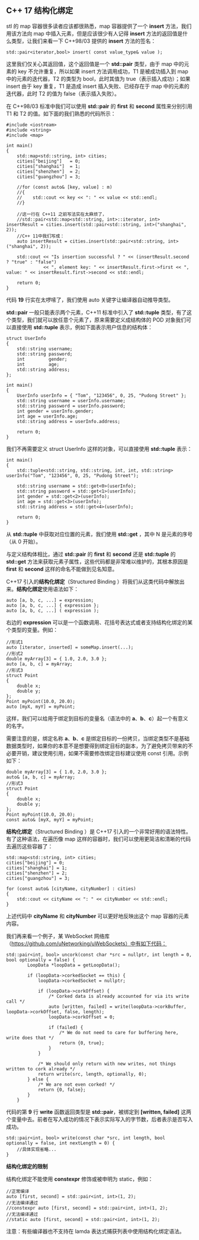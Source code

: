 ## C++ 17 结构化绑定

stl 的 map 容器很多读者应该都很熟悉，map 容器提供了一个 **insert** 方法，我们用该方法向 map 中插入元素，但是应该很少有人记得 **insert** 方法的返回值是什么类型，让我们来看一下 C++98/03 提供的 **insert** 方法的签名：

```
std::pair<iterator,bool> insert( const value_type& value );
```

这里我们仅关心其返回值，这个返回值是一个 **std::pair** 类型，由于 map 中的元素的 key 不允许重复，所以如果 insert 方法调用成功，T1 是被成功插入到 map 中的元素的迭代器，T2 的类型为 bool，此时其值为 true（表示插入成功）；如果 insert 由于 key 重复，T1 是造成 insert 插入失败、已经存在于 map 中的元素的迭代器，此时 T2 的值为 false（表示插入失败）。

在 C++98/03 标准中我们可以使用 **std::pair** 的 **first** 和 **second** 属性来分别引用 T1 和 T2 的值。如下面的我们熟悉的代码所示：

```
#include <iostream>
#include <string>
#include <map>

int main()
{
    std::map<std::string, int> cities;
    cities["beijing"]   = 0;
    cities["shanghai"]  = 1;
    cities["shenzhen"]  = 2;
    cities["guangzhou"] = 3;

    //for (const auto& [key, value] : m)
    //{
    //    std::cout << key << ": " << value << std::endl;
    //}

    //这一行在 C++11 之前写法实在太麻烦了，
    //std::pair<std::map<std::string, int>::iterator, int> insertResult = cities.insert(std::pair<std::string, int>("shanghai", 2));
    //C++ 11中我们写成：
    auto insertResult = cities.insert(std::pair<std::string, int>("shanghai", 2));

    std::cout << "Is insertion successful ? " << (insertResult.second ? "true" : "false") 
              << ", element key: " << insertResult.first->first << ", value: " << insertResult.first->second << std::endl;

    return 0;
}
```

代码 **19** 行实在太啰嗦了，我们使用 auto 关键字让编译器自动推导类型。

**std::pair** 一般只能表示两个元素，C++11 标准中引入了 **std::tuple** 类型，有了这个类型，我们就可以放任意个元素了，原来需要定义成结构体的 POD 对象我们可以直接使用 **std::tuple** 表示，例如下面表示用户信息的结构体：

```
struct UserInfo
{
    std::string username;
    std::string password;
    int         gender;
    int         age;
    std::string address;
};

int main()
{
    UserInfo userInfo = { "Tom", "123456", 0, 25, "Pudong Street" };
    std::string username = userInfo.username;
    std::string password = userInfo.password;
    int gender = userInfo.gender;
    int age = userInfo.age;
    std::string address = userInfo.address;

    return 0;
}
```

我们不再需要定义 struct UserInfo 这样的对象，可以直接使用 **std::tuple** 表示：

```
int main()
{    
    std::tuple<std::string, std::string, int, int, std::string> userInfo("Tom", "123456", 0, 25, "Pudong Street");

    std::string username = std::get<0>(userInfo);
    std::string password = std::get<1>(userInfo);
    int gender = std::get<2>(userInfo);
    int age = std::get<3>(userInfo);
    std::string address = std::get<4>(userInfo);

    return 0;
}
```

从 **std::tuple** 中获取对应位置的元素，我们使用 **std::get** ，其中 N 是元素的序号（从 0 开始）。

与定义结构体相比，通过 **std::pair** 的 **first** 和 **second** 还是 **std::tuple** 的 **std::get** 方法来获取元素子属性，这些代码都是非常难以维护的，其根本原因是 **first** 和 **second** 这样的命名不能做到见名知意。

C++17 引入的**结构化绑定**（Structured Binding ）将我们从这类代码中解放出来。**结构化绑定**使用语法如下：

```
auto [a, b, c, ...] = expression;
auto [a, b, c, ...] { expression };
auto [a, b, c, ...] ( expression );
```

右边的 **expression** 可以是一个函数调用、花括号表达式或者支持结构化绑定的某个类型的变量。例如：

```
//形式1
auto [iterator, inserted] = someMap.insert(...);
//形式2
double myArray[3] = { 1.0, 2.0, 3.0 };
auto [a, b, c] = myArray;
//形式3
struct Point
{
    double x;
    double y;
};
Point myPoint(10.0, 20.0);
auto [myX, myY] = myPoint;
```

这样，我们可以给用于绑定到目标的变量名（语法中的 **a**、**b**、**c**）起一个有意义的名字。

需要注意的是，绑定名称 **a**、**b**、**c** 是绑定目标的一份拷贝，当绑定类型不是基础数据类型时，如果你的本意不是想要得到绑定目标的副本，为了避免拷贝带来的不必要开销，建议使用引用，如果不需要修改绑定目标建议使用 const 引用。示例如下：

```
double myArray[3] = { 1.0, 2.0, 3.0 };
auto& [a, b, c] = myArray;
//形式3
struct Point
{
    double x;
    double y;
};
Point myPoint(10.0, 20.0);
const auto& [myX, myY] = myPoint;
```

**结构化绑定**（Structured Binding ）是 C++17 引入的一个非常好用的语法特性。有了这种语法，在遍历像 map 这样的容器时，我们可以使用更简洁和清晰的代码去遍历这些容器了：

```
std::map<std::string, int> cities;
cities["beijing"] = 0;
cities["shanghai"] = 1;
cities["shenzhen"] = 2;
cities["guangzhou"] = 3;

for (const auto& [cityName, cityNumber] : cities)
{
    std::cout << cityName << ": " << cityNumber << std::endl;
}
```

上述代码中 **cityName** 和 **cityNumber** 可以更好地反映出这个 map 容器的元素内容。

我们再来看一个例子，某 WebSocket 网络库（https://github.com/uNetworking/uWebSockets）中有如下代码：

```
std::pair<int, bool> uncork(const char *src = nullptr, int length = 0, bool optionally = false) {
        LoopData *loopData = getLoopData();

        if (loopData->corkedSocket == this) {
            loopData->corkedSocket = nullptr;

            if (loopData->corkOffset) {
                /* Corked data is already accounted for via its write call */
                auto [written, failed] = write(loopData->corkBuffer, loopData->corkOffset, false, length);
                loopData->corkOffset = 0;

                if (failed) {
                    /* We do not need to care for buffering here, write does that */
                    return {0, true};
                }
            }

            /* We should only return with new writes, not things written to cork already */
            return write(src, length, optionally, 0);
        } else {
            /* We are not even corked! */
            return {0, false};
        }
    }
```

代码的第 **9** 行 **write** 函数返回类型是 **std::pair**，被绑定到 **[written, failed]** 这两个变量中去。前者在写入成功的情况下表示实际写入的字节数，后者表示是否写入成功。

```
std::pair<int, bool> write(const char *src, int length, bool optionally = false, int nextLength = 0) {
    //具体实现省略...
}
```

**结构化绑定的限制**

结构化绑定不能使用 **constexpr** 修饰或被申明为 static，例如：

```
//正常编译
auto [first, second] = std::pair<int, int>(1, 2);
//无法编译通过
//constexpr auto [first, second] = std::pair<int, int>(1, 2);
//无法编译通过
//static auto [first, second] = std::pair<int, int>(1, 2);
```

注意：有些编译器也不支持在 lamda 表达式捕获列表中使用结构化绑定语法。